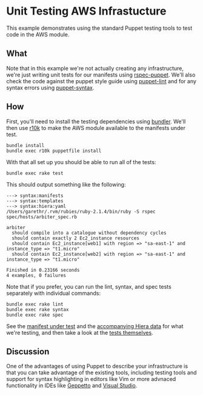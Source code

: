 # Unit Testing AWS Infrastucture

This example demonstrates using the standard Puppet testing tools to
test code in the AWS module.

## What

Note that in this example we're not actually creating any
infrastructure, we're just writing unit tests for our manifests using
[rspec-puppet](http://rspec-puppet.com/). We'll also check the code
against the puppet style guide using
[puppet-lint](http://puppet-lint.com/) and for any syntax errors using
[puppet-syntax](https://github.com/gds-operations/puppet-syntax).


## How

First, you'll need to install the testing dependencies using
[bundler](http://bundler.io/). We'll then use
[r10k](https://github.com/adrienthebo/r10k) to make the AWS module
available to the manifests under test.

    bundle install
    bundle exec r10k puppetfile install

With that all set up you should be able to run all of the tests:

    bundle exec rake test

This should output something like the following:

~~~
---> syntax:manifests
---> syntax:templates
---> syntax:hiera:yaml
/Users/garethr/.rvm/rubies/ruby-2.1.4/bin/ruby -S rspec
spec/hosts/arbiter_spec.rb

arbiter
  should compile into a catalogue without dependency cycles
  should contain exactly 2 Ec2_instance resources
  should contain Ec2_instance[web1] with region => "sa-east-1" and
instance_type => "t1.micro"
  should contain Ec2_instance[web2] with region => "sa-east-1" and
instance_type => "t1.micro"

Finished in 0.23166 seconds
4 examples, 0 failures
~~~

Note that if you prefer, you can run the lint, syntax, and spec tests
separately with individual commands:

    bundle exec rake lint
    bundle exec rake syntax
    bundle exec rake spec

See the [manifest under test](manifests/site.pp) and the
[accompanying Hiera data](spec/fixtures/hiera/test.yaml) for what we're
testing, and then take a look at the [tests
themselves](spec/hosts/arbiter_spec.rb).


## Discussion

One of the advantages of using Puppet to describe your infrastructure is
that you can take advantage of the existing tools, including testing
tools and support for syntax highlighting in editors like Vim or more advnaced functionality in IDEs like [Geppetto](https://docs.puppetlabs.com/geppetto/4.0/) and [Visual
Studio](https://visualstudiogallery.msdn.microsoft.com/a517bc05-258e-4010-be95-71bef6a10d3a).

